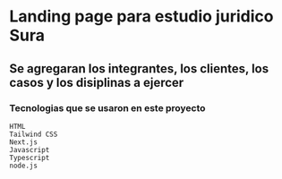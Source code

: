 # Landing page para estudio juridico Sura

## Se agregaran los integrantes, los clientes, los casos y los disiplinas a ejercer

### Tecnologias que se usaron en este proyecto

```
HTML
Tailwind CSS
Next.js
Javascript
Typescript
node.js
```